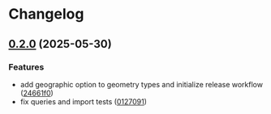 # Changelog

## [0.2.0](https://github.com/seuros/activerecord-postgis/compare/activerecord-postgis-v0.1.0...activerecord-postgis/v0.2.0) (2025-05-30)


### Features

* add geographic option to geometry types and initialize release workflow ([24661f0](https://github.com/seuros/activerecord-postgis/commit/24661f0c897fbc2a7dad7c0e25efa3688f839430))
* fix queries and import tests ([0127091](https://github.com/seuros/activerecord-postgis/commit/01270912259cee2c4c80bdf319daea169a1edefb))
